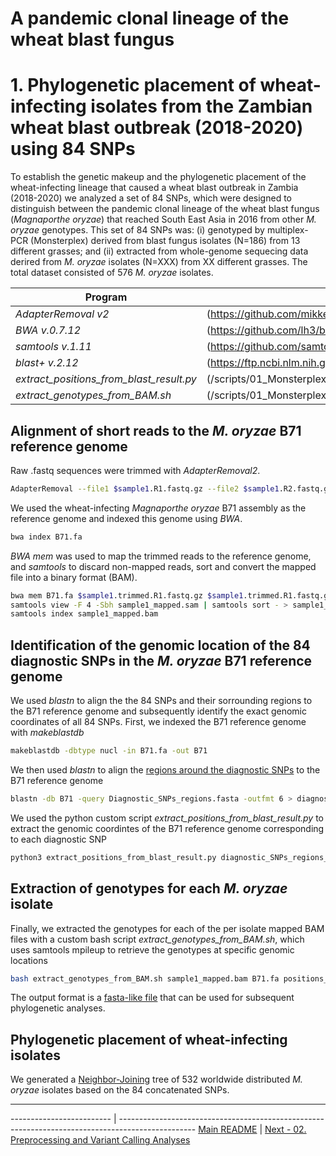 # A pandemic clonal lineage of the wheat blast fungus
# 1. Phylogenetic placement of wheat-infecting isolates from the Zambian wheat blast outbreak (2018-2020) using 84 SNPs

To establish the genetic makeup and the phylogenetic placement of the wheat-infecting lineage that caused a wheat blast outbreak in Zambia (2018-2020) we analyzed a set of 84 SNPs, which were designed  to distinguish  between  the  pandemic  clonal  lineage  of  the  wheat  blast fungus (*Magnaporthe oryzae*) that reached South East Asia in 2016 from other *M. oryzae* genotypes. This set of 84 SNPs was: (i) genotyped by multiplex-PCR (Monsterplex) derived from blast fungus  isolates (N=186) from 13 different grasses; and (ii) extracted from whole-genome sequecing data derired from *M. oryzae* isolates (N=XXX) from XX different grasses. The total dataset consisted of 576 *M. oryzae* isolates. 

Program                                  | Location
---------------------------------------- | --------------------------------------------------
*AdapterRemoval v2*                      | (https://github.com/mikkelschubert/adapterremoval)
*BWA v.0.7.12*                           | (https://github.com/lh3/bwa)
*samtools v.1.11*                        | (https://github.com/samtools/samtools)
*blast+ v.2.12*                          | (https://ftp.ncbi.nlm.nih.gov/blast/executables/blast+/LATEST/)
*extract_positions_from_blast_result.py* | (/scripts/01_Monsterplex_84SNPs_analyses/extract_positions_from_blast_result.py)
*extract_genotypes_from_BAM.sh*          | (/scripts/01_Monsterplex_84SNPs_analyses/extract_genotypes_from_BAM.sh)

## Alignment of short reads to the *M. oryzae* B71 reference genome

Raw .fastq sequences were trimmed with *AdapterRemoval2*.
```bash
AdapterRemoval --file1 $sample1.R1.fastq.gz --file2 $sample1.R2.fastq.gz --gzip --basename $sample.trimmed
```

We used the wheat-infecting *Magnaporthe oryzae* B71 assembly as the reference genome and indexed this genome using *BWA*.
```bash
bwa index B71.fa
```

*BWA mem* was used to map the trimmed reads to the reference genome, and *samtools* to discard non-mapped reads, sort and convert the mapped file into a binary format (BAM).
```bash
bwa mem B71.fa $sample1.trimmed.R1.fastq.gz $sample1.trimmed.R1.fastq.gz > sample1_mapped.sam
samtools view -F 4 -Sbh sample1_mapped.sam | samtools sort - > sample1_mapped.bam
samtools index sample1_mapped.bam
```

## Identification of the genomic location of the 84 diagnostic SNPs in the *M. oryzae* B71 reference genome

We used *blastn* to align the the 84 SNPs and their sorrounding regions to the B71 reference genome and subsequently identify the exact genomic coordinates of all 84 SNPs.
First, we indexed the B71 reference genome with *makeblastdb*
```bash
makeblastdb -dbtype nucl -in B71.fa -out B71

```
We then used *blastn* to align the [regions around the diagnostic SNPs]([/data/01_Monsterplex_84SNPs_analyses/Diagnostic_SNPs_regions.fasta) to the B71 reference genome
```bash
blastn -db B71 -query Diagnostic_SNPs_regions.fasta -outfmt 6 > diagnostic_SNPs_regions_against_B71.out
```
We used the python custom script *extract_positions_from_blast_result.py* to extract the genomic coordintes of the B71 reference genome corresponding to each diagnostic SNP
```bash
python3 extract_positions_from_blast_result.py diagnostic_SNPs_regions_against_B71.out B71.fa > positions_diagnostic_SNPs.out
```

## Extraction of genotypes for each *M. oryzae* isolate
Finally, we extracted the genotypes for each of the per isolate mapped BAM files with a custom bash script *extract_genotypes_from_BAM.sh*, which uses samtools mpileup to retrieve the genotypes at specific genomic locations
```bash
bash extract_genotypes_from_BAM.sh sample1_mapped.bam B71.fa positions_diagnostic_SNPs.out
```
The output format is a [fasta-like file](/data/01_Monsterplex_84SNPs_analyses/all.maxmiss0.05.fasta) that can be used for subsequent phylogenetic analyses.

## Phylogenetic placement of wheat-infecting isolates
We generated a [Neighbor-Joining](/data/01_Monsterplex_84SNPs_analyses/NJ_all.maxmiss0.05_Bootstrap1K.nexus) tree of 532 worldwide distributed *M. oryzae* isolates based on the 84 concatenated SNPs.

---
------------------------- | -------------------------------------------------------------------------------------------------
[Main README](/README.md) | [Next - 02. Preprocessing and Variant Calling Analyses](/02_Preprocessing_and_Variant_Calling.md)
